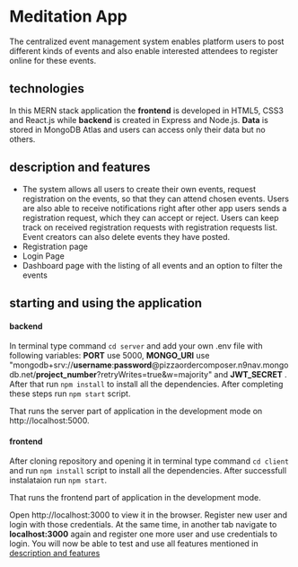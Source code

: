 # Meditation App
The centralized event management system enables platform users to post different kinds of events and also enable interested attendees to register online for these events.

## technologies
In this MERN stack application the **frontend** is developed in HTML5, CSS3 and React.js while **backend** is created in Express and Node.js. 
**Data** is stored in MongoDB Atlas and users can access only their data but no others.

## description and features
- The system allows all users to create their own events, request registration on the events, so that they can attend chosen events. Users are also able to receive notifications right after other app users sends a registration request, which they can accept or reject. Users can keep track on received registration requests with registration requests list. Event creators can also delete events they have posted.
- Registration page
- Login Page
- Dashboard page with the listing of all events and an option to filter the events


## starting and using the application

#### backend

In terminal type command `cd server` and add your own .env file with following variables: **PORT** use 5000,  **MONGO_URI** use "mongodb+srv://**username**:**password**@pizzaordercomposer.n9nav.mongodb.net/**project_number**?retryWrites=true&w=majority" and **JWT_SECRET** . After that run `npm install` to install all the dependencies. After completing these steps run `npm start` script. 

That runs the server part of application in the development mode on http://localhost:5000.

#### frontend

After cloning repository and opening it in terminal type command `cd client` and run `npm install` script to install all the dependencies. After successfull instalataion run `npm start`. 

That runs the frontend part of application in the development mode.

Open http://localhost:3000 to view it in the browser. Register new user and login with those credentials. At the same time, in another tab navigate to **localhost:3000** again and register one more user and use credentials to login. You will now be able to test and use all features mentioned in [description and features](#description-and-features)

